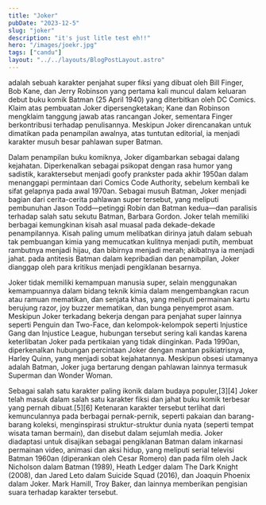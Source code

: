 ```yaml
---
title: "Joker"
pubDate: "2023-12-5"
slug: "joker"
description: "it's just litle test eh!!"
hero: "/images/joekr.jpg"
tags: ["candu"]
layout: "../../layouts/BlogPostLayout.astro"
---
```


 adalah sebuah karakter penjahat super fiksi yang dibuat oleh Bill Finger, Bob Kane, dan Jerry Robinson yang pertama kali muncul dalam keluaran debut buku komik Batman (25 April 1940) yang diterbitkan oleh DC Comics. Klaim atas pembuatan Joker dipersengketakan; Kane dan Robinson mengklaim tanggung jawab atas rancangan Joker, sementara Finger berkontribusi terhadap penulisannya. Meskipun Joker direncanakan untuk dimatikan pada penampilan awalnya, atas tuntutan editorial, ia menjadi karakter musuh besar pahlawan super Batman.

Dalam penampilan buku komiknya, Joker digambarkan sebagai dalang kejahatan. Diperkenalkan sebagai psikopat dengan rasa humor yang sadistik, karaktersebut menjadi goofy prankster pada akhir 1950an dalam menanggapi permintaan dari Comics Code Authority, sebelum kembali ke sifat gelapnya pada awal 1970an. Sebagai musuh Batman, Joker menjadi bagian dari cerita-cerita pahlawan super tersebut, yang meliputi pembunuhan Jason Todd—petinggi Robin dan Batman kedua—dan paralisis terhadap salah satu sekutu Batman, Barbara Gordon. Joker telah memiliki berbagai kemungkinan kisah asal muasal pada dekade-dekade penampilannya. Kisah paling umum melibatkan dirinya jatuh dalam sebuah tak pembuangan kimia yang memucatkan kulitnya menjadi putih, membuat rambutnya menjadi hijau, dan bibirnya menjadi merah; akibatnya ia menjadi jahat. pada antitesis Batman dalam kepribadian dan penampilan, Joker dianggap oleh para kritikus menjadi pengiklanan besarnya.

Joker tidak memiliki kemampuan manusia super, selain menggunakan kemampuannya dalam bidang teknik kimia dalam mengembangkan racun atau ramuan mematikan, dan senjata khas, yang meliputi permainan kartu berujung razor, joy buzzer mematikan, dan bunga penyemprot asam. Meskipun Joker terkadang bekerja dengan para penjahat super lainnya seperti Penguin dan Two-Face, dan kelompok-kelompok seperti Injustice Gang dan Injustice League, hubungan tersebut sering kali kandas karena keterlibatan Joker pada pertikaian yang tidak diinginkan. Pada 1990an, diperkenalkan hubungan percintaan Joker dengan mantan psikiatrisnya, Harley Quinn, yang menjadi sobat kejahatannya. Meskipun obsesi utamanya adalah Batman, Joker juga bertarung dengan pahlawan lainnya termasuk Superman dan Wonder Woman.

Sebagai salah satu karakter paling ikonik dalam budaya populer,[3][4] Joker telah masuk dalam salah satu karakter fiksi dan jahat buku komik terbesar yang pernah dibuat.[5][6] Ketenaran karakter tersebut terlihat dari kemunculannya pada berbagai pernak-pernik, seperti pakaian dan barang-barang koleksi, menginspirasi struktur-struktur dunia nyata (seperti tempat wisata taman bermain), dan disebut dalam sejumlah media. Joker diadaptasi untuk disajikan sebagai pengiklanan Batman dalam inkarnasi permainan video, animasi dan aksi hidup, yang meliputi serial televisi Batman 1960an (diperankan oleh Cesar Romero) dan pada film oleh Jack Nicholson dalam Batman (1989), Heath Ledger dalam The Dark Knight (2008), dan Jared Leto dalam Suicide Squad (2016), dan Joaquin Phoenix dalam Joker. Mark Hamill, Troy Baker, dan lainnya memberikan pengisian suara terhadap karakter tersebut.